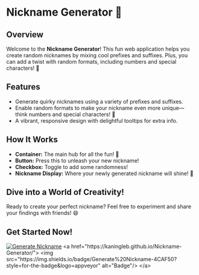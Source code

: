 # Nickname Generator 🎉

## Overview
Welcome to the **Nickname Generator**! This fun web application helps you create random nicknames by mixing cool prefixes and suffixes. Plus, you can add a twist with random formats, including numbers and special characters! 🌟

## Features
- Generate quirky nicknames using a variety of prefixes and suffixes.
- Enable random formats to make your nickname even more unique—think numbers and special characters! 🎉
- A vibrant, responsive design with delightful tooltips for extra info.

## How It Works
- **Container:** The main hub for all the fun! 🎉
- **Button:** Press this to unleash your new nickname!
- **Checkbox:** Toggle to add some randomness!
- **Nickname Display:** Where your newly generated nickname will shine! 🌟

## Dive into a World of Creativity!
Ready to create your perfect nickname? Feel free to experiment and share your findings with friends! 😄

## Get Started Now!
[![Generate Nickname](https://img.shields.io/badge/Generate%20Nickname-4CAF50?style=for-the-badge&logo=appveyor)]([https://kaningleb.github.io/Nickname-Generator/](https://kaningleb.github.io/Nickname-Generator/))
<a href="https://kaningleb.github.io/Nickname-Generator/">
    <img src="https://img.shields.io/badge/Generate%20Nickname-4CAF50?style=for-the-badge&logo=appveyor" alt="Badge"/>
  </a>
